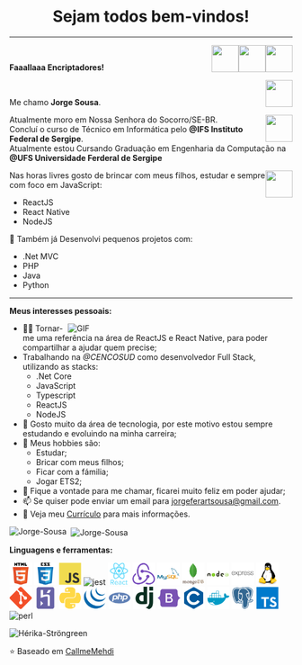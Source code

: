 <h1 align="center"> Sejam todos bem-vindos! </h1>
<hr />
<a href="https://gitlab.com/jorgemsousa" target="_blank">
  <img align="right" src="https://cdn2.iconfinder.com/data/icons/social-network-round-gloss-shine/512/gitlab.png" width="48px" height="48px">
</a>
<a href="https://bitbucket.org/jorgemsousa/" target="_blank">
  <img align="right" src="https://cdn2.iconfinder.com/data/icons/designer-skills/128/bitbucket-repository-svn-manage-files-contribute-branch-256.png" width="48px" height="48px">
</a>
<a href="https://github.com/jorgemsousa" target="_blank">
  <img align="right" src="" width="48px" height="48px">
</a><br />
<p align="left" > 
  <b>Faaallaaa Encriptadores!</b>
</p>
<a href="https://www.instagram.com/jorgeferartsousa/" target="_blank">
  <img align="right" src="https://cdn.icon-icons.com/icons2/1211/PNG/512/1491579602-yumminkysocialmedia36_83067.png" width="48px" height="48px">
</a><br />
<p align="left" >
Me chamo <b> Jorge Sousa</b>.
</p>
<a href="https://www.youtube.com/channel/UCJXjd7Mnaqv7wwCf8S8bdKg" target="_blank">
  <img align="right" src="https://i.ibb.co/kSWhXVq/youtube.png" width="48px" height="48px">
</a>
<p align="left" >
Atualmente moro em Nossa Senhora do Socorro/SE-BR.<br />
Concluí o curso de Técnico em Informática pelo <b>@IFS Instituto Federal de Sergipe</b>. <br> 
Atualmente estou Cursando Graduação em Engenharia da Computação na <b>@UFS Universidade Ferderal de Sergipe</b> 
</p>
<a href="https://www.linkedin.com/in/jorge-meneses-61199898/" target="_blank">
  <img align="right" src="https://i.ibb.co/Kx2GSrT/linkedin.png" width="48px" height="48px">
</a>
<p align="left" >
Nas horas livres gosto de brincar com meus filhos, estudar e sempre com foco em JavaScript:
</p>
<p align="left" >
<ul>
  <li>ReactJS </li>
  <li>React Native </li>
  <li>NodeJS </li>
</ul>
</p>
<p align="left" >
🚀 Também já Desenvolvi pequenos projetos com:
  <ul>
  <li> .Net MVC </li>
  <li> PHP </li>
  <li> Java </li>
  <li> Python </li>
  </ul>
</p>
</p>

<hr />

**Meus interesses pessoais:**

<img align="right" alt="GIF" src="https://octocat-generator-assets.githubusercontent.com/my-octocat-1612547785236.png" width="400px" />

- 👩‍💻 Tornar-me uma referência na área de ReactJS e React Native, para poder compartilhar a ajudar quem precise;
- Trabalhando na *@CENCOSUD* como desenvolvedor Full Stack, utilizando as stacks:
  - .Net Core
  - JavaScript
  - Typescript
  - ReactJS
  - NodeJS
- 💼 Gosto muito da área de tecnologia, por este motivo estou sempre estudando e evoluindo na minha carreira;
- 👾 Meus hobbies são: 
  - Estudar;
  - Bricar com meus filhos; 
  - Ficar com a fámilia;
  - Jogar ETS2;
- 💬 Fique a vontade para me chamar, ficarei muito feliz em poder ajudar;
- 📫 Se quiser pode enviar um email para jorgeferartsousa@gmail.com.
- 📝 Veja meu <a href="https://onedrive.live.com/edit.aspx?resid=2E898CA3F7ADC95F!23875&ithint=file%2cdocx" target="_blank">Currículo</a> para mais informações.

<p>
  <img align="left" src="https://github-readme-stats.vercel.app/api/top-langs/?username=jorgemsousa&layout=compact&theme=graywhite&title_color=268bd2" alt="Jorge-Sousa" />
</p>
<p>&nbsp;
  <img align="center" src="https://github-readme-stats.vercel.app/api?username=jorgemsousa&count_private=true&show_icons=true&theme=graywhite&icon_color=268bd2&title_color=268bd2" alt="Jorge-Sousa" />
</p>

**Linguagens e ferramentas:**  

<p align="left">
<img src="https://raw.githubusercontent.com/devicons/devicon/master/icons/html5/html5-original-wordmark.svg" alt="html5" width="40" height="40"/> 
<img src="https://raw.githubusercontent.com/devicons/devicon/master/icons/css3/css3-original-wordmark.svg" alt="css3" width="40" height="40"/> 
<img src="https://raw.githubusercontent.com/devicons/devicon/master/icons/javascript/javascript-original.svg" alt="javascript" width="40" height="40"/> 
<img src="https://www.learnstorybook.com/intro-to-storybook/logo-jest.png" alt="jest" width="40" height="40" />
<img src="https://raw.githubusercontent.com/devicons/devicon/master/icons/react/react-original-wordmark.svg" alt="react" width="40" height="40"/> 
<img src="https://raw.githubusercontent.com/devicons/devicon/master/icons/redux/redux-original.svg" alt="redux" width="40" height="40"/> 
<img src="https://raw.githubusercontent.com/devicons/devicon/master/icons/mysql/mysql-original-wordmark.svg" alt="mysql" width="40" height="40"/> 
<img src="https://raw.githubusercontent.com/devicons/devicon/master/icons/mongodb/mongodb-original-wordmark.svg" alt="mongodb" width="40" height="40"/> 
<img src="https://raw.githubusercontent.com/devicons/devicon/master/icons/nodejs/nodejs-original-wordmark.svg" alt="nodejs" width="40" height="40"/> 
<img src="https://raw.githubusercontent.com/devicons/devicon/master/icons/express/express-original-wordmark.svg" alt="express" width="40" height="40"/> 
<img src="https://raw.githubusercontent.com/devicons/devicon/master/icons/linux/linux-original.svg" alt="linux" width="40" height="40" />
<img src="https://raw.githubusercontent.com/devicons/devicon/master/icons/git/git-original.svg" alt="git" width="40" height="40"/> 
<img src="https://raw.githubusercontent.com/devicons/devicon/master/icons/heroku/heroku-plain.svg" alt="heroku" width="40" height="40" />
<img src="https://raw.githubusercontent.com/devicons/devicon/master/icons/python/python-plain.svg" alt="Python" width="40" height="40" />
<img src="https://raw.githubusercontent.com/devicons/devicon/master/icons/jquery/jquery-plain.svg" alt="Jquery" width="40" height="40" />
<img src="https://raw.githubusercontent.com/devicons/devicon/master/icons/php/php-plain.svg" alt="PHP" width="40" height="40" />
<img src="https://raw.githubusercontent.com/devicons/devicon/master/icons/django/django-plain.svg" alt="Django" width="40" height="40" />
<img src="https://raw.githubusercontent.com/devicons/devicon/master/icons/bootstrap/bootstrap-plain.svg" alt="Bootstrap" width="40" height="40" />
<img src="https://raw.githubusercontent.com/devicons/devicon/master/icons/c/c-plain.svg" alt="C" width="40" height="40" />
<img src="https://raw.githubusercontent.com/devicons/devicon/master/icons/docker/docker-plain.svg" alt="Docker" width="40" height="40" />
<img src="https://raw.githubusercontent.com/devicons/devicon/master/icons/postgresql/postgresql-plain.svg" alt="postgresql" width="40" height="40" />
<img src="https://raw.githubusercontent.com/devicons/devicon/master/icons/typescript/typescript-plain.svg" alt="typescript" width="40" height="40" />
<img src="https://github.com/dnmfarrell/Perl-Icons/blob/master/Icons/Perl_Onion_Color.svg" alt="perl" width="40" height="40" />
</p>




<p align="left"> <img src="https://komarev.com/ghpvc/?username=strongreen" alt="Hérika-Ströngreen" /> </p>

⭐️ Baseado em [CallmeMehdi](https://github.com/CallmeMehdi)

